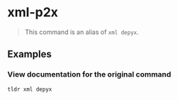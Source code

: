# xml-p2x

> This command is an alias of `xml depyx`.

## Examples

### View documentation for the original command

```bash
tldr xml depyx
```
